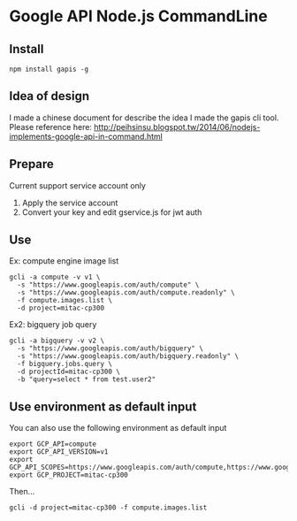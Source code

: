 Google API Node.js CommandLine
====

## Install

```
npm install gapis -g
```

## Idea of design

I made a chinese document for describe the idea I made the gapis cli tool. Please reference here: http://peihsinsu.blogspot.tw/2014/06/nodejs-implements-google-api-in-command.html

## Prepare

Current support service account only
1. Apply the service account
2. Convert your key and edit gservice.js for jwt auth

## Use

Ex: compute engine image list

```
gcli -a compute -v v1 \
  -s "https://www.googleapis.com/auth/compute" \
  -s "https://www.googleapis.com/auth/compute.readonly" \
  -f compute.images.list \
  -d project=mitac-cp300 
```

Ex2: bigquery job query

```
gcli -a bigquery -v v2 \
  -s "https://www.googleapis.com/auth/bigquery" \
  -s "https://www.googleapis.com/auth/bigquery.readonly" \
  -f bigquery.jobs.query \
  -d projectId=mitac-cp300 \
  -b "query=select * from test.user2" 
```


## Use environment as default input

You can also use the following environment as default input

```
export GCP_API=compute
export GCP_API_VERSION=v1
export GCP_API_SCOPES=https://www.googleapis.com/auth/compute,https://www.googleapis.com/auth/compute.readonly
export GCP_PROJECT=mitac-cp300
```

Then...

```
gcli -d project=mitac-cp300 -f compute.images.list
```
